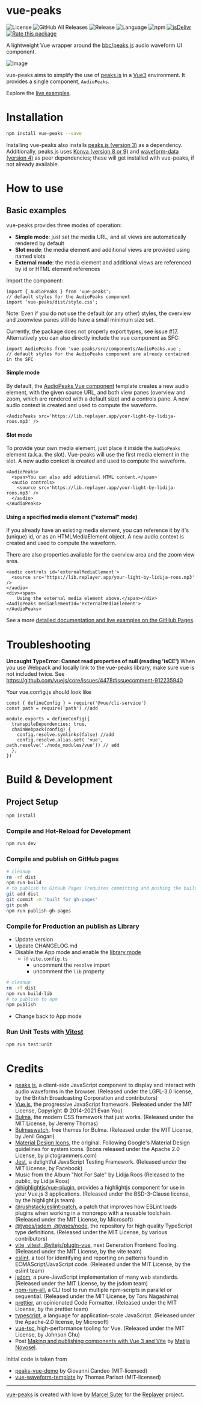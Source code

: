 # vue-peaks

![License](https://img.shields.io/github/license/suterma/vue-peaks.svg 'License')
![GitHub All Releases](https://img.shields.io/github/downloads/suterma/vue-peaks/total.svg 'GitHub All Releases')
![Release](https://img.shields.io/github/release/suterma/vue-peaks.svg 'Release')
![Language](https://img.shields.io/github/languages/top/suterma/vue-peaks.svg 'Language')
![npm](https://img.shields.io/npm/dm/vue-peaks 'NPM')
[![](https://data.jsdelivr.com/v1/package/npm/vue-peaks/badge 'jsDelivr')](https://www.jsdelivr.com/package/npm/vue-peaks)
[![Rate this package](https://badges.openbase.com/js/rating/vue-peaks.svg?token=vHkEYi5zzp1G84PyPGIiYYDN/9+SZtzXDlLAEe5ffRA=)](https://openbase.com/js/vue-peaks?utm_source=embedded&utm_medium=badge&utm_campaign=rate-badge)

A lightweight Vue wrapper around the [bbc/peaks.js](https://github.com/bbc/peaks.js) audio waveform UI component.

![Image](https://github.com/suterma/vue-peaks/blob/main/vue-peaks-example-ui.png?raw=true)

vue-peaks aims to simplify the use of [peaks.js](https://github.com/bbc/peaks.js/) in a [Vue3](https://vuejs.org/) environment. It provides a single component, `AudioPeaks`.

Explore the [live examples](https://suterma.github.io/vue-peaks/).

# Installation

```sh
npm install vue-peaks --save
```

Installing vue-peaks also installs [peaks.js (version 3)](https://github.com/bbc/peaks.js/) as a dependency. Additionally, peaks.js uses [Konva (version 8 or 9)](https://konvajs.org/) and [waveform-data (version 4)](https://github.com/bbc/waveform-data.js) as peer dependencies; these will get installed with vue-peaks, if not already available.

# How to use

## Basic examples

vue-peaks provides three modes of operation:

- **Simple mode**: just set the media URL, and all views are automatically rendered by default
- **Slot mode**: the media element and additional views are provided using named slots
- **External mode**: the media element and additional views are referenced by id or HTML element references

Import the component:

```
import { AudioPeaks } from 'vue-peaks';
// default styles for the AudioPeaks component
import 'vue-peaks/dist/style.css';
```

Note: Even if you do not use the default (or any other) styles, the overview and zoomview panes still do have a small minimum size set.

Currently, the package does not properly export types, see issue [#17](https://github.com/suterma/vue-peaks/issues/17). Alternatively you can also directly include the vue component as SFC:

```
import AudioPeaks from 'vue-peaks/src/components/AudioPeaks.vue';
// default styles for the AudioPeaks component are already contained in the SFC
```

#### Simple mode

By default, the [AudioPeaks Vue component](https://github.com/suterma/vue-peaks/blob/main/src/components/AudioPeaks.vue) template creates a new audio element, with the given source URL, and both view panes (overview and zoom, which are rendered with a default size) and a controls pane. A new audio context is created and used to compute the waveform.

```
<AudioPeaks src='https://lib.replayer.app/your-light-by-lidija-roos.mp3' />
```

#### Slot mode

To provide your own media element, just place it inside the `AudioPeaks` element (a.k.a. the slot). Vue-peaks will use the first media element in the slot. A new audio context is created and used to compute the waveform.

```
<AudioPeaks>
  <span>You can also add additional HTML content.</span>
  <audio controls>
    <source src='https://lib.replayer.app/your-light-by-lidija-roos.mp3' />
  </audio>
</AudioPeaks>
```

#### Using a specified media element ("external" mode)

If you already have an existing media element, you can reference it by it's (unique) id, or as an HTMLMediaElement object. A new audio context is created and used to compute the waveform.

There are also properties available for the overview area and the zoom view area.

```
<audio controls id='externalMediaElement'>
  <source src='https://lib.replayer.app/your-light-by-lidija-roos.mp3' />
</audio>
<div><span>
    Using the external media element above.</span></div>
<AudioPeaks mediaElementId='externalMediaElement'>
</AudioPeaks>
```

See a more [detailed documentation and live examples on the GitHub Pages](https://suterma.github.io/vue-peaks/).

# Troubleshooting

**Uncaught TypeError: Cannot read properties of null (reading 'isCE')**
When you use Webpack and locally link to the vue-peaks library, make sure vue is not included twice. See https://github.com/vuejs/core/issues/4478#issuecomment-912235940

Your vue.config.js should look like

```
const { defineConfig } = require('@vue/cli-service')
const path = require('path') //add

module.exports = defineConfig({
  transpileDependencies: true,
  chainWebpack(config) {
    config.resolve.symlinks(false) //add
    config.resolve.alias.set( 'vue', path.resolve('./node_modules/vue')) // add
  },
})
```

# Build & Development

## Project Setup

```sh
npm install
```

### Compile and Hot-Reload for Development

```sh
npm run dev
```

### Compile and publish on GitHub pages

```sh
# cleanup
rm -rf dist
npm run build
# to publish to GitHub Pages (requires committing and pushing the build in the /dist folder)
git add dist
git commit -m 'built for gh-pages'
git push
npm run publish-gh-pages
```

### Compile for Production an publish as Library

- Update version
- Update CHANGELOG.md
- Disable the App mode and enable the [library mode](https://vitejs.dev/guide/build.html#library-mode)
  - in `vite.config.ts`
    - uncomment the `resolve` import
    - uncomment the `lib` property

```sh
# cleanup
rm -rf dist
npm run build-lib
# to publish to npm
npm publish
```

- Change back to App mode

### Run Unit Tests with [Vitest](https://vitest.dev/)

```sh
npm run test:unit
```

# Credits

- [peaks.js](https://github.com/bbc/peaks.js/), a client-side JavaScript component to display and interact with audio waveforms in the browser. (Released under the LGPL-3.0 license, by the British Broadcasting Corporation and contributors)
- [Vue.js](https://vuejs.org/), the progressive JavaScript framework. (Released under the MIT License, Copyright © 2014-2021 Evan You)
- [Bulma](https://bulma.io/), the modern CSS framework that just works. (Released under the MIT License, by Jeremy Thomas)
- [Bulmaswatch](https://jenil.github.io/bulmaswatch/), free themes for Bulma. (Released under the MIT License, by Jenil Gogari)
- [Material Design Icons](https://materialdesignicons.com/), the original. Following Google's Material Design guidelines for system icons. (Icons released under the Apache 2.0 License, by pictogrammers.com)
- [Jest](https://jestjs.io/), a delightful JavaScript Testing Framework. (Released under the MIT License, by Facebook)
- Music from the Album "Not For Sale" by Lidija Roos (Released to the public, by Lidija Roos)
- [@highlightjs/vue-plugin](https://github.com/highlightjs/vue-plugin), provides a highlightjs component for use in your Vue.js 3 applications. (Released under the BSD-3-Clause license, by the highlight.js team)
- [@rushstack/eslint-patch](https://github.com/microsoft/rushstack/tree/main/eslint/eslint-patch), a patch that improves how ESLint loads plugins when working in a monorepo with a reusable toolchain. (Released under the MIT License, by Microsoft)
- [@types/jsdom, @types/node](https://github.com/DefinitelyTyped/DefinitelyTyped), the repository for high quality TypeScript type definitions. (Released under the MIT License, by various contributors)
- [vite, vitest, @vitejs/plugin-vue](https://github.com/vitejs/vite), next Generation Frontend Tooling. (Released under the MIT License, by the vite team)
- [eslint](https://github.com/eslint/eslint), a tool for identifying and reporting on patterns found in ECMAScript/JavaScript code. (Released under the MIT License, by the eslint team)
- [jsdom](https://github.com/jsdom/jsdom), a pure-JavaScript implementation of many web standards. (Released under the MIT License, by the jsdom team)
- [npm-run-all](https://github.com/mysticatea/npm-run-all), a CLI tool to run multiple npm-scripts in parallel or sequential. (Released under the MIT License, by Toru Nagashima)
- [prettier](https://github.com/prettier/prettier), an opinionated Code Formatter. (Released under the MIT License, by the prettier team)
- [typescript](https://github.com/Microsoft/TypeScript), a language for application-scale JavaScript. (Released under the Apache-2.0 license, by Microsoft)
- [vue-tsc](https://github.com/johnsoncodehk/volar), high-performance tooling for Vue. (Released under the MIT License, by Johnson Chu)
- Post [Making and publishing components with Vue 3 and Vite](https://dev.to/matijanovosel/making-and-distributing-a-ui-component-with-vue-3-and-vite-12lk) by [Matija Novosel](https://www.matijanovosel.com/).

Initial code is taken from

- [peaks-vue-demo](https://github.com/candeogi/peaks-vue-demo) by Giovanni Candeo (MIT-licensed)
- [vue-waveform-template](https://github.com/thom4parisot/vue-waveform-template) by Thomas Parisot (MIT-licensed)

---

[vue-peaks](https://github.com/suterma/vue-peaks) is created with love by [Marcel Suter](https://marcelsuter.ch) for the [Replayer](https://replayer.app) project.
